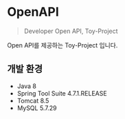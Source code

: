 # OpenAPI
> Developer Open API, Toy-Project   

Open API를 제공하는 Toy-Project 입니다.   



## 개발 환경
 - Java 8   
 - Spring Tool Suite 4.7.1.RELEASE   
 - Tomcat 8.5
 - MySQL 5.7.29   
